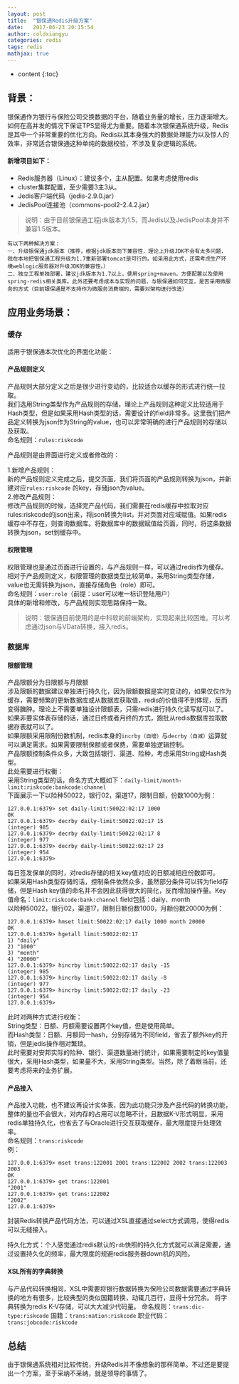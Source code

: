 ```yaml
---
layout: post
title:  "银保通Redis升级方案"
date:   2017-06-23 20:15:54
author: coldxiangyu
categories: redis
tags: redis
mathjax: true
---
```


* content
{:toc}

## 背景：

银保通作为银行与保险公司交换数据的平台，随着业务量的增长，压力逐渐增大。如何在高并发的情况下保证TPS显得尤为重要。随着本次银保通系统升级，Redis是其中一个非常重要的优化方向。Redis以其本身强大的数据处理能力以及惊人的效率，非常适合银保通这种单纯的数据校验，不涉及复杂逻辑的系统。




#### 新增项目如下：
* Redis服务器（Linux）：建议多个，主从配置。如果考虑使用redis
* cluster集群配置，至少需要3主3从。
* Jedis客户端代码（jedis-2.9.0.jar）
* JedisPool连接池（commons-pool2-2.4.2.jar）

>说明：由于目前银保通工程jdk版本为1.5，而Jedis以及JedisPool本身并不兼容1.5版本。

    有以下两种解决方案：
    一、升级银保通jdk版本（推荐，根据jdk版本向下兼容性，理论上升级JDK不会有太多问题，我在本地把银保通工程升级为1.7重新部署tomcat是可行的。如采用此方式，还需考虑生产环境weblogic服务器对升级JDK的兼容性。）
    二、独立工程单独部署，建议jdk版本为1.7以上，使用spring+maven，方便配置以及使用spring-redis相关类库。此外还要考虑成本与实现的问题，与银保通如何交互，是否采用微服务的方式（目前银保通是不支持作为微服务消费端的，需要对架构进行改造）

## 应用业务场景：

### 缓存
适用于银保通本次优化的界面化功能：

#### 产品规则定义

产品规则大部分定义之后是很少进行变动的，比较适合以缓存的形式进行统一拉取。  
我们选用String类型作为产品规则的存储，理论上产品规则这种定义比较适用于Hash类型，但是如果采用Hash类型的话，需要设计的field非常多。这里我们把产品定义转换为json作为String的value，也可以非常明确的进行产品规则的存储以及获取。  
命名规则：`rules:riskcode`

产品规则是由界面进行定义或者修改的：

1.新增产品规则：   
新的产品规则定义完成之后，提交页面，我们将页面的产品规则转换为json，并新建对应`rules:riskcode` 的key，存储json为value。  
2.修改产品规则：  
修改产品规则的时候，选择完产品代码，我们需要在redis缓存中拉取对应rules:riskcode的json出来，将json转换为list，并对页面对应域赋值。如果redis缓存中不存在，则查询数据库。将数据库中的数据赋值给页面，同时，将这条数据转换为json，set到缓存中。

#### 权限管理

权限管理也是通过页面进行设置的，与产品规则一样，可以通过redis作为缓存。  
相对于产品规则定义，权限管理的数据类型比较简单，采用String类型存储，value也无需转换为json，直接存储角色（role）即可。  
命名规则：`user:role`（前提：user可以唯一标识登陆用户）  
具体的新增和修改，与产品规则实现思路保持一致。

>说明：银保通目前使用的是中科软的前端架构，实现起来比较困难。可以考虑通过json与VData转换，接入redis。

### 数据库

#### 限额管理

产品限额分为日限额与月限额  
涉及限额的数据建议单独进行持久化，因为限额数据是实时变动的，如果仅仅作为缓存，需要频繁的更新数据库或从数据库获取值，redis的价值得不到体现，反而变得臃肿。理论上不需要单独设计限额表，只需redis进行持久化读写就可以了。如果非要实体表存储的话，通过日终或者月终的方式，跑批从redis数据库拉取数据存表就可以了。  
如果限额采用限制份数机制，redis本身的`incrby（自增）`与`decrby（自减）`运算就可以满足需求。如果需要限制保额或者保费，需要单独逻辑控制。  
产品限额控制条件众多，大致包括银行、渠道、险种，考虑采用String或Hash类型。  
此处需要进行权衡：  
采用String类型的话，命名方式大概如下：`daily-limit/month-limit:riskcode:bankcode:channel`  
下面展示一下以险种50022，银行02，渠道17，限制日额，份数1000为例：
```
127.0.0.1:6379> set daily-limit:50022:02:17 1000
OK
127.0.0.1:6379> decrby daily-limit:50022:02:17 15
(integer) 985
127.0.0.1:6379> decrby daily-limit:50022:02:17 8
(integer) 977
127.0.0.1:6379> decrby daily-limit:50022:02:17 23
(integer) 954
127.0.0.1:6379>
```
每日签发保单的同时，对redis存储的相关key值对应的日额减相应份数即可。  
如果采用Hash类型存储的话，控制条件依然众多，虽然部分条件可以转为field存储，但是Hash key值的命名并不会因此获得很大的简化，反而增加操作量。Key值命名：`limit:riskcode:bank:channel`   field包括：daily、month  
以险种50022，银行02，渠道17，限制日额份数1000，月额份数20000为例：
```
127.0.0.1:6379> hmset limit:50022:02:17 daily 1000 month 20000
OK
127.0.0.1:6379> hgetall limit:50022:02:17
1) "daily"
2) "1000"
3) "month"
4) "20000"
127.0.0.1:6379> hincrby limit:50022:02:17 daily -15
(integer) 985
127.0.0.1:6379> hincrby limit:50022:02:17 daily -8
(integer) 977
127.0.0.1:6379> hincrby limit:50022:02:17 daily -23
(integer) 954
127.0.0.1:6379>
```
此时对两种方式进行权衡：  
String类型：日额、月额需要设置两个key值，但是使用简单。  
而Hash类型：日额、月额同一hash，分别存储为不同field，省去了额外key的开销，但是jedis操作相对繁琐。  
此时需要对安邦实际的险种、银行、渠道数量进行统计，如果需要制定的key值量很大，采用Hash类型，如果量不大，采用String类型。当然，除了着眼当前，还要考虑将来的业务扩展。

#### 产品接入

产品接入功能，也不建议再设计实体表，因为此功能只涉及产品代码的转换功能，整体的量也不会很大，对内存的占用可以忽略不计，且数据K-V形式明显，采用redis单独持久化，也省去了与Oracle进行交互获取缓存，最大限度提升处理效率。  
命名规则：`trans:riskcode`  
例：
```
127.0.0.1:6379> mset trans:122001 2001 trans:122002 2002 trans:122003 2003
OK
127.0.0.1:6379> get trans:122001
"2001"
127.0.0.1:6379> get trans:122002
"2002"
127.0.0.1:6379>
```
封装Redis转换产品代码方法，可以通过XSL直接通过select方式调用，使得redis可以无缝接入。
 
持久化方式：个人感觉通过redis默认的`rdb`快照的持久化方式就可以满足需要，通过设置持久化的频率，最大限度的规避redis服务器down机的风险。

#### XSL所有的字典转换

与产品代码转换相同，XSL中需要将银行数据转换为保险公司数据需要通过字典转换的地方有很多，比较典型的类似国籍转换，动辄几百行，显得十分冗余。
将字典转换为redis K-V存储，可以大大减少代码量。
命名规则：`trans:dic-type:riskcode`
国籍：`trans:nation:riskcode`
职业代码：`trans:jobcode:riskcode`

## 总结

由于银保通系统相对比较传统，升级Redis并不像想象的那样简单。不过还是要提出一个方案，至于采纳不采纳，就是领导的事情了。




